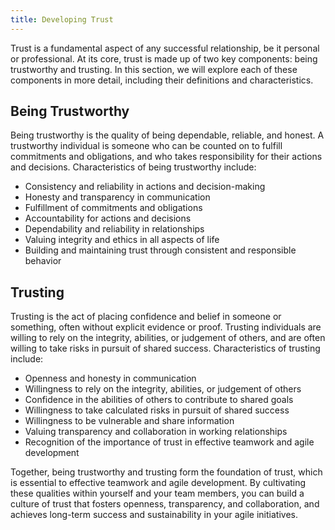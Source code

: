 ```yaml
---
title: Developing Trust
---
```


Trust is a fundamental aspect of any successful relationship, be it personal or professional. At its core, trust is made up of two key components: being trustworthy and trusting. In this section, we will explore each of these components in more detail, including their definitions and characteristics.

## Being Trustworthy

Being trustworthy is the quality of being dependable, reliable, and honest. A trustworthy individual is someone who can be counted on to fulfill commitments and obligations, and who takes responsibility for their actions and decisions. Characteristics of being trustworthy include:

- Consistency and reliability in actions and decision-making
- Honesty and transparency in communication
- Fulfillment of commitments and obligations
- Accountability for actions and decisions
- Dependability and reliability in relationships
- Valuing integrity and ethics in all aspects of life
- Building and maintaining trust through consistent and responsible behavior

## Trusting

Trusting is the act of placing confidence and belief in someone or something, often without explicit evidence or proof. Trusting individuals are willing to rely on the integrity, abilities, or judgement of others, and are often willing to take risks in pursuit of shared success. Characteristics of trusting include:

- Openness and honesty in communication
- Willingness to rely on the integrity, abilities, or judgement of others
- Confidence in the abilities of others to contribute to shared goals
- Willingness to take calculated risks in pursuit of shared success
- Willingness to be vulnerable and share information
- Valuing transparency and collaboration in working relationships
- Recognition of the importance of trust in effective teamwork and agile development

Together, being trustworthy and trusting form the foundation of trust, which is essential to effective teamwork and agile development. By cultivating these qualities within yourself and your team members, you can build a culture of trust that fosters openness, transparency, and collaboration, and achieves long-term success and sustainability in your agile initiatives.
